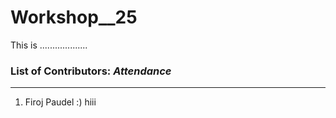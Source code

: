 # Workshop__25
This is ...................

### List of Contributors: _Attendance_
---
1. Firoj Paudel :)
hiii
